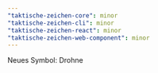 ```yaml
---
"taktische-zeichen-core": minor
"taktische-zeichen-cli": minor
"taktische-zeichen-react": minor
"taktische-zeichen-web-component": minor
---
```


Neues Symbol: Drohne
